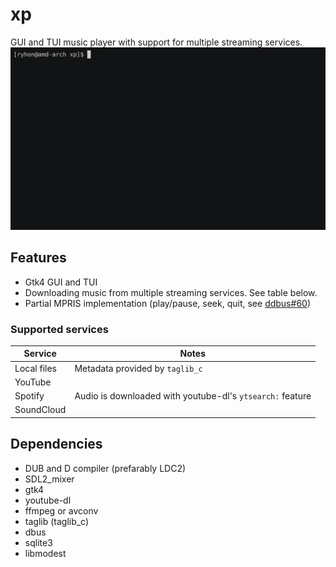 # xp

GUI and TUI music player with support for multiple streaming services.  
![](screenshots/tui.gif)

## Features
* Gtk4 GUI and TUI
* Downloading music from multiple streaming services. See table below.
* Partial MPRIS implementation (play/pause, seek, quit, see [ddbus#60](https://github.com/trishume/ddbus/issues/60))
### Supported services
| Service | Notes |
|---|---|
| Local files | Metadata provided by `taglib_c` |
| YouTube | |
| Spotify | Audio is downloaded with youtube-dl's `ytsearch:` feature |
| SoundCloud | |

## Dependencies
* DUB and D compiler (prefarably LDC2)
* SDL2_mixer
* gtk4
* youtube-dl
* ffmpeg or avconv
* taglib (taglib_c)
* dbus
* sqlite3
* libmodest